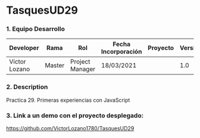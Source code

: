 # TasquesUD29

### 1. Equipo Desarrollo
|Developer	| Rama | Rol | Fecha Incorporación | Proyecto	| Versión|
| ------------ | ------------ | ------------ | ------------ | ------------ | ------------ |
|Víctor Lozano |	Master	| Project Manager	| 18/03/2021 | | 1.0|
### 2. Description
Practica 29. Primeras experiencias con JavaScript
### 3. Link a un demo con el proyecto desplegado:
https://github.com/VictorLozano1780/TasquesUD29
